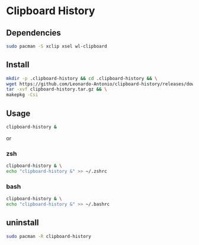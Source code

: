 # Clipboard History

## Dependencies
```bash
sudo pacman -S xclip xsel wl-clipboard 
```

## Install
```bash
mkdir -p .clipboard-history && cd .clipboard-history && \
wget https://github.com/Leonardo-Antonio/clipboard-history/releases/download/v0.5/clipboard-history.tar.gz && \
tar -xvf clipboard-history.tar.gz && \
makepkg -Csi
```

## Usage
```bash
clipboard-history &
```

or 

### zsh
```bash
clipboard-history & \
echo "clipboard-history &" >> ~/.zshrc
```

### bash
```bash
clipboard-history & \
echo "clipboard-history &" >> ~/.bashrc
```

## uninstall
```bash
sudo pacman -R clipboard-history
```